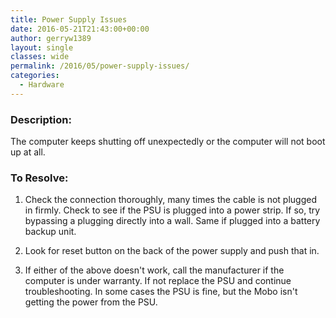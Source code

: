 ```yaml
---
title: Power Supply Issues
date: 2016-05-21T21:43:00+00:00
author: gerryw1389
layout: single
classes: wide
permalink: /2016/05/power-supply-issues/
categories:
  - Hardware
---
```

<!--more-->

### Description:

The computer keeps shutting off unexpectedly or the computer will not boot up at all.

### To Resolve:

1. Check the connection thoroughly, many times the cable is not plugged in firmly. Check to see if the PSU is plugged into a power strip. If so, try bypassing a plugging directly into a wall. Same if plugged into a battery backup unit.

2. Look for reset button on the back of the power supply and push that in.

3. If either of the above doesn't work, call the manufacturer if the computer is under warranty. If not replace the PSU and continue troubleshooting. In some cases the PSU is fine, but the Mobo isn't getting the power from the PSU.